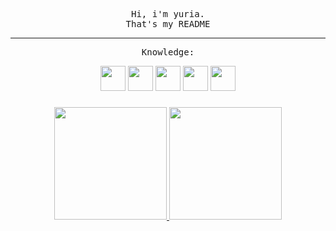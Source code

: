 <p align="center">
  <samp align="center">
    Hi, i'm yuria.
    <br>That's my README<br>
    
----
    
  </samp>
</p>
  


<samp>
  <p align="center"> Knowledge: </p>
</samp>

<div align="center" display="inline-block">
  <img width="auto" height="40" src="https://cdn.jsdelivr.net/gh/devicons/devicon/icons/html5/html5-original.svg" />
  <img width="auto" height="40" src="https://cdn.jsdelivr.net/gh/devicons/devicon/icons/css3/css3-original.svg" />
  <img width="auto" height="40" src="https://cdn.jsdelivr.net/gh/devicons/devicon/icons/python/python-original.svg" />
  <img width="auto" height="40" src="https://cdn.jsdelivr.net/gh/devicons/devicon/icons/git/git-original.svg" />
  <img width="auto" height="40" src="https://cdn.jsdelivr.net/gh/devicons/devicon/icons/linux/linux-original.svg" />
</div>

###

<div align="center" display="inline-block">
<a href="https://github.com/im-yuria">
  <img height="180em" src="https://github-readme-stats.vercel.app/api?username=im-yuria&show_icons=true&theme=nord&include_all_commits=true&count_private=true&custom_title=GitHub Status"/>
  <img height="180em" src="https://github-readme-stats.vercel.app/api/top-langs/?username=im-yuria&layout=default&langs_count=7&theme=nord&custom_title=Languages"/>
</a>
</div>
